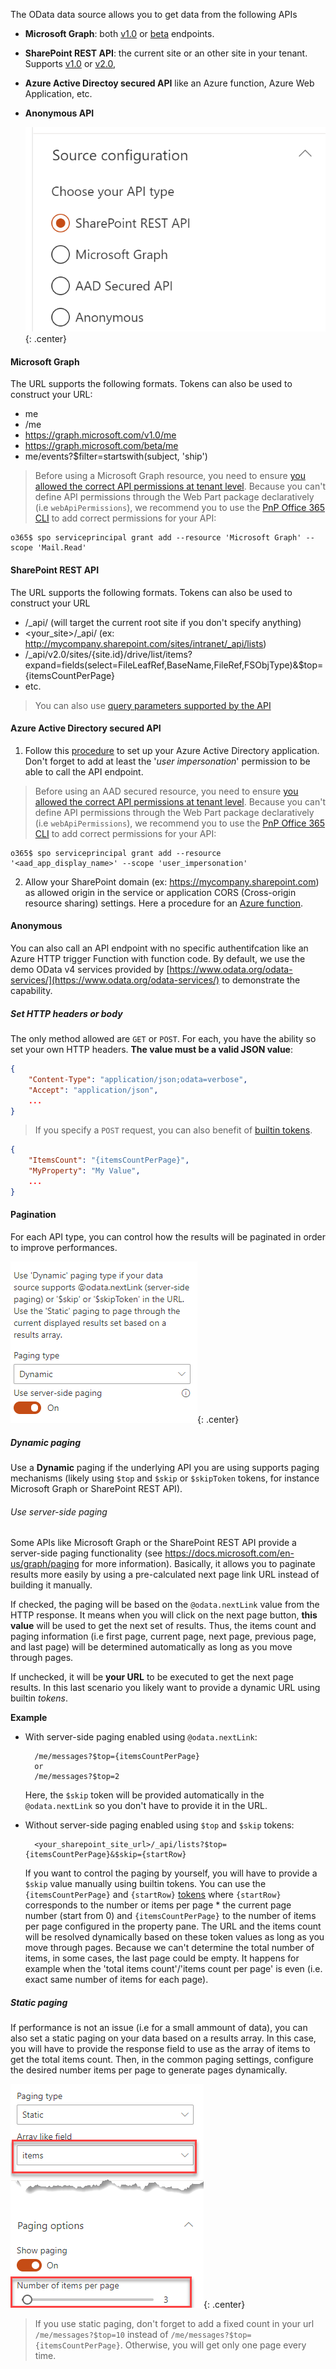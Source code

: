 The OData data source allows you to get data from the following APIs

- **Microsoft Graph**: both [v1.0](https://docs.microsoft.com/en-us/graph/api/overview?view=graph-rest-1.0) or [beta](https://docs.microsoft.com/en-us/graph/api/overview?view=graph-rest-beta) endpoints.
- **SharePoint REST API**: the current site or an other site in your tenant. Supports [v1.0](https://docs.microsoft.com/en-us/sharepoint/dev/sp-add-ins/get-to-know-the-sharepoint-rest-service) or [v2.0](https://docs.microsoft.com/en-us/sharepoint/dev/apis/sharepoint-rest-graph),
- **Azure Active Directoy secured API** like an Azure function, Azure Web Application, etc.
- **Anonymous API**

    !["OData API types](../../../assets/webparts/data_visualizer/odata/odata_http_api_type.png "OData API types"){: .center}

#### Microsoft Graph

The URL supports the following formats. Tokens can also be used to construct your URL:
* me
* /me
* https://graph.microsoft.com/v1.0/me
* https://graph.microsoft.com/beta/me
* me/events?$filter=startswith(subject, 'ship')

> Before using a Microsoft Graph resource, you need to ensure [you allowed the correct API permissions at tenant level](https://docs.microsoft.com/en-us/sharepoint/dev/spfx/use-aadhttpclient). Because you can't define API permissions through the Web Part package declaratively (i.e `webApiPermissions`), we recommend you to use the [PnP Office 365 CLI](https://pnp.github.io/office365-cli/cmd/spo/serviceprincipal/serviceprincipal-grant-add/) to add correct permissions for your API:

    o365$ spo serviceprincipal grant add --resource 'Microsoft Graph' --scope 'Mail.Read'

#### SharePoint REST API

The URL supports the following formats. Tokens can also be used to construct your URL

* /_api/ (will target the current root site if you don't specify anything)
* <your_site>/_api/ (ex: http://mycompany.sharepoint.com/sites/intranet/_api/lists)
* /_api/v2.0/sites/{site.id}/drive/list/items?expand=fields(select=FileLeafRef,BaseName,FileRef,FSObjType)&$top={itemsCountPerPage}
* etc.

> You can also use [query parameters supported by the API](https://docs.microsoft.com/en-us/sharepoint/dev/sp-add-ins/use-odata-query-operations-in-sharepoint-rest-requests)


#### Azure Active Directory secured API

1. Follow this [procedure](https://docs.microsoft.com/en-us/sharepoint/dev/spfx/use-aadhttpclient#connect-to-azure-ad-applications-using-the-aadhttpclient) to set up your Azure Active Directory application. Don't forget to add at least the '_user impersonation_' permission to be able to call the API endpoint. 

> Before using an AAD secured resource, you need to ensure [you allowed the correct API permissions at tenant level](https://docs.microsoft.com/en-us/sharepoint/dev/spfx/use-aadhttpclient). Because you can't define API permissions through the Web Part package declaratively (i.e `webApiPermissions`), we recommend you to use the [PnP Office 365 CLI](https://pnp.github.io/office365-cli/cmd/spo/serviceprincipal/serviceprincipal-grant-add/) to add correct permissions for your API:

    o365$ spo serviceprincipal grant add --resource '<aad_app_display_name>' --scope 'user_impersonation'

2. Allow your SharePoint domain (ex: https://mycompany.sharepoint.com) as allowed origin in the service or application CORS (Cross-origin resource sharing) settings. Here a procedure for an [Azure function](https://docs.microsoft.com/en-us/azure/azure-functions/functions-how-to-use-azure-function-app-settings).

#### Anonymous

You can also call an API endpoint with no specific authentifcation like an Azure HTTP trigger Function with function code. By default, we use the demo OData v4 services provided by [https://www.odata.org/odata-services/](https://www.odata.org/odata-services/) to demonstrate the capability.

##### Set HTTP headers or body

The only method allowed are `GET` or `POST`. For each, you have the ability so set your own HTTP headers. **The value must be a valid JSON value**:

```json
{
    "Content-Type": "application/json;odata=verbose",
    "Accept": "application/json",
    ...
}
```

> If you specify a `POST` request, you can also benefit of [builtin tokens](../tokens.md).

```json
{
    "ItemsCount": "{itemsCountPerPage}",
    "MyProperty": "My Value",
    ...
}
```

#### Pagination

For each API type, you can control how the results will be paginated in order to improve performances.

!["OData paging](../../../assets/webparts/data_visualizer/odata/paging_options.png){: .center}


##### Dynamic paging

Use a **Dynamic** paging if the underlying API you are using supports paging mechanisms (likely using `$top` and `$skip` or `$skipToken` tokens, for instance Microsoft Graph or SharePoint REST API).

###### Use server-side paging

Some APIs like Microsoft Graph or the SharePoint REST API provide a server-side paging functionality (see https://docs.microsoft.com/en-us/graph/paging for more information). Basically, it allows you to paginate results more easily by using a pre-calculated next page link URL instead of building it manually. 

If checked, the paging will be based on the `@odata.nextLink` value from the HTTP response. It means when you will click on the next page button, **this value** will be used to get the next set of results. Thus, the items count and paging information (i.e first page, current page, next page, previous page, and last page) will be determined automatically as long as you move through pages.

If unchecked, it will be **your URL** to be executed to get the next page results. In this last scenario you likely want to provide a dynamic URL using builtin _tokens_.

**Example**

- With server-side paging enabled using `@odata.nextLink`:

        /me/messages?$top={itemsCountPerPage}
        or
        /me/messages?$top=2

    Here, the `$skip` token will be provided automatically in the `@odata.nextLink` so you don't have to provide it in the URL.

- Without server-side paging enabled using `$top` and `$skip` tokens:

        <your_sharepoint_site_url>/_api/lists?$top={itemsCountPerPage}&$skip={startRow}

    If you want to control the paging by yourself, you will have to provide a `$skip` value manually using builtin tokens. You can use the `{itemsCountPerPage}` and `{startRow}` [tokens](../tokens.md) where `{startRow}` corresponds to the number or items per page * the current page number (start from 0) and `{itemsCountPerPage}` to the number of items per page configured in the property pane. The URL and the items count will be resolved dynamically based on these token values as long as you move through pages. Because we can't determine the total number of items, in some cases, the last page could be empty. It happens for example when the 'total items count'/'items count per page' is even (i.e. exact same number of items for each page).

##### Static paging

If performance is not an issue (i.e for a small ammount of data), you can also set a static paging on your data based on a results array. In this case, you will have to provide the response field to use as the array of items to get the total items count. Then, in the common paging settings, configure the desired number items per page to generate pages dynamically.

!["OData paging](../../../assets/webparts/data_visualizer/odata/static_paging.png){: .center}

> If you use static paging, don't forget to add a fixed count in your url `/me/messages?$top=10` instead of `/me/messages?$top={itemsCountPerPage}`. Otherwise, you will get only one page every time.

